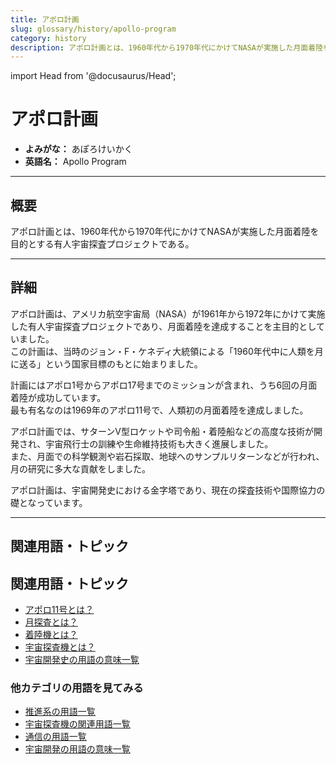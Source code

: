 ```yaml
---
title: アポロ計画
slug: glossary/history/apollo-program
category: history
description: アポロ計画とは、1960年代から1970年代にかけてNASAが実施した月面着陸を目的とする有人宇宙探査プロジェクトである。
---
```


import Head from '@docusaurus/Head';

<Head>
  <script type="application/ld+json">
    {`{
      "@context": "https://schema.org",
      "@type": "DefinedTerm",
      "name": "アポロ計画",
      "inDefinedTermSet": "https://www.space-portal.org",
      "termCode": "glossary/history/apollo-program",
      "description": "アポロ計画とは、1960年代から1970年代にかけてNASAが実施した月面着陸を目的とする有人宇宙探査プロジェクトである。",
      "url": "https://www.space-portal.org/docs/glossary/history/apollo-program"
    }`}
  </script>
</Head>

# アポロ計画

- **よみがな：** あぽろけいかく  
- **英語名：** Apollo Program  

---

## 概要

アポロ計画とは、1960年代から1970年代にかけてNASAが実施した月面着陸を目的とする有人宇宙探査プロジェクトである。

---

## 詳細

アポロ計画は、アメリカ航空宇宙局（NASA）が1961年から1972年にかけて実施した有人宇宙探査プロジェクトであり、月面着陸を達成することを主目的としていました。  
この計画は、当時のジョン・F・ケネディ大統領による「1960年代中に人類を月に送る」という国家目標のもとに始まりました。  

計画にはアポロ1号からアポロ17号までのミッションが含まれ、うち6回の月面着陸が成功しています。  
最も有名なのは1969年のアポロ11号で、人類初の月面着陸を達成しました。  

アポロ計画では、サターンV型ロケットや司令船・着陸船などの高度な技術が開発され、宇宙飛行士の訓練や生命維持技術も大きく進展しました。  
また、月面での科学観測や岩石採取、地球へのサンプルリターンなどが行われ、月の研究に多大な貢献をしました。  

アポロ計画は、宇宙開発史における金字塔であり、現在の探査技術や国際協力の礎となっています。

---

## 関連用語・トピック


## 関連用語・トピック

- [アポロ11号とは？](/docs/glossary/history/apollo-11)
- [月探査とは？](/docs/explorer/type/moon-probe)
- [着陸機とは？](/docs/explorer/technology/lander)
- [宇宙探査機とは？](/docs/explorer/space-probe)
- [宇宙開発史の用語の意味一覧](/docs/category/history)

### 他カテゴリの用語を見てみる
- [推進系の用語一覧](/docs/category/propulsion)
- [宇宙探査機の関連用語一覧](/docs/category/explorer)
- [通信の用語一覧](/docs/category/communication)
- [宇宙開発の用語の意味一覧](/docs/category/glossary)
